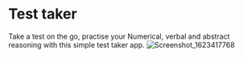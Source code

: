 # Test taker
Take a test on the go, practise your Numerical, verbal and abstract reasoning with this simple test taker app.
![Screenshot_1623417768](https://user-images.githubusercontent.com/47523119/121693269-e3d74680-cac0-11eb-8b16-124cb66b9bdf.png)

